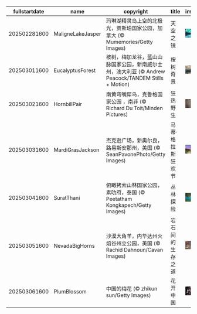 |fullstartdate|name|copyright|title|image|
|--|--|--|--|--|
202502281600|MaligneLakeJasper|玛琳湖精灵岛上空的北极光，贾斯珀国家公园，加拿大 (© Mumemories/Getty Images)|天空之镜|![](/zh-CN/2025/03/202502281600MaligneLakeJasper.jpg)|
202503011600|EucalyptusForest|桉树，梅加龙谷，蓝山山脉国家公园，新南威尔士州，澳大利亚 (© Andrew Peacock/TANDEM Stills + Motion)|桉树奇景|![](/zh-CN/2025/03/202503011600EucalyptusForest.jpg)|
202503021600|HornbillPair|南黄弯嘴犀鸟，克鲁格国家公园 ，南非 (© Richard Du Toit/Minden Pictures)|狂热野生|![](/zh-CN/2025/03/202503021600HornbillPair.jpg)|
202503031600|MardiGrasJackson|杰克逊广场，新奥尔良，路易斯安那州，美国 (© SeanPavonePhoto/Getty Images)|马蒂·格拉斯狂欢节|![](/zh-CN/2025/03/202503031600MardiGrasJackson.jpg)|
202503041600|SuratThani|俯瞰拷索山林国家公园，素叻府，泰国 (© Peetatham Kongkapech/Getty Images)|丛林探险|![](/zh-CN/2025/03/202503041600SuratThani.jpg)|
202503051600|NevadaBigHorns|沙漠大角羊，内华达州火焰谷州立公园，美国 (© Rachid Dahnoun/Cavan Images)|岩石间的生存之道|![](/zh-CN/2025/03/202503051600NevadaBigHorns.jpg)|
202503061600|PlumBlossom|中国的梅花 (© zhikun sun/Getty Images)|花开中国|![](/zh-CN/2025/03/202503061600PlumBlossom.jpg)|
